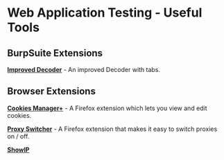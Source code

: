 # Web Application Testing - Useful Tools

## BurpSuite Extensions

[**Improved Decoder**](https://github.com/nccgroup/Decoder-Improved) - An improved Decoder with tabs.

## Browser Extensions

[**Cookies Manager+**](https://addons.mozilla.org/en-US/firefox/addon/cookies-manager-plus/) - A Firefox extension which lets you view and edit cookies.

[**Proxy Switcher**](https://addons.mozilla.org/en-US/firefox/addon/proxy-switcher/) - A Firefox extension that makes it easy to switch proxies on / off.

[**ShowIP**]()